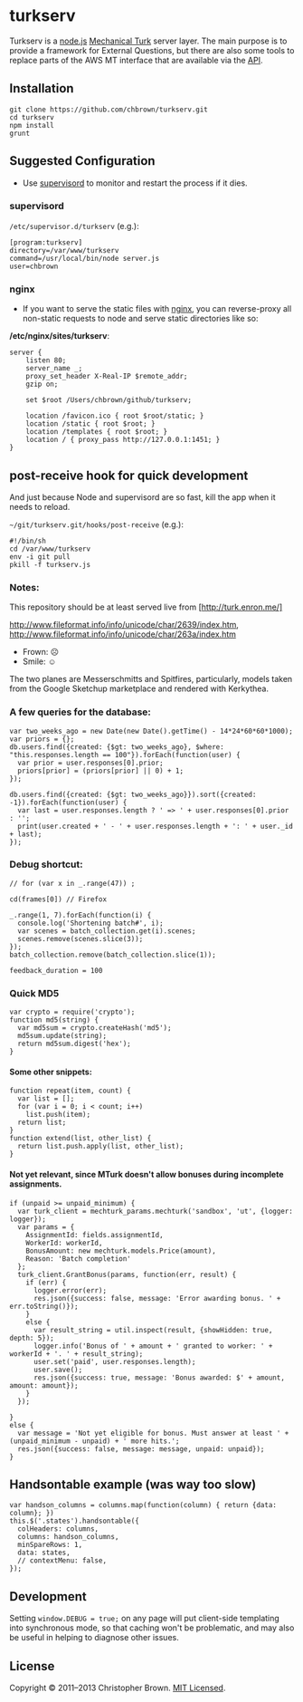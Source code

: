 # turkserv

Turkserv is a [node.js](http://nodejs.org/) [Mechanical Turk](https://requester.mturk.com/) server layer.
The main purpose is to provide a framework for External Questions, but there are also some tools to replace parts of the AWS MT interface that are available via the [API](http://aws.amazon.com/mturk/).

## Installation

    git clone https://github.com/chbrown/turkserv.git
    cd turkserv
    npm install
    grunt

## Suggested Configuration

* Use [supervisord](http://supervisord.org/) to monitor and restart the process if it dies.

### supervisord

`/etc/supervisor.d/turkserv` (e.g.):

    [program:turkserv]
    directory=/var/www/turkserv
    command=/usr/local/bin/node server.js
    user=chbrown

### nginx

* If you want to serve the static files with [nginx](http://nginx.org/), you can reverse-proxy all non-static requests to node and serve static directories like so:

**/etc/nginx/sites/turkserv**:

    server {
        listen 80;
        server_name _;
        proxy_set_header X-Real-IP $remote_addr;
        gzip on;

        set $root /Users/chbrown/github/turkserv;

        location /favicon.ico { root $root/static; }
        location /static { root $root; }
        location /templates { root $root; }
        location / { proxy_pass http://127.0.0.1:1451; }
    }

## post-receive hook for quick development

And just because Node and supervisord are so fast, kill the app when it needs to reload.

`~/git/turkserv.git/hooks/post-receive` (e.g.):

    #!/bin/sh
    cd /var/www/turkserv
    env -i git pull
    pkill -f turkserv.js

### Notes:

This repository should be at least served live from [http://turk.enron.me/]

http://www.fileformat.info/info/unicode/char/2639/index.htm,
http://www.fileformat.info/info/unicode/char/263a/index.htm

- Frown: &#9785;
- Smile: &#9786;

The two planes are Messerschmitts and Spitfires, particularly, models taken from the Google Sketchup marketplace and rendered with Kerkythea.

### A few queries for the database:

    var two_weeks_ago = new Date(new Date().getTime() - 14*24*60*60*1000);
    var priors = {};
    db.users.find({created: {$gt: two_weeks_ago}, $where: "this.responses.length == 100"}).forEach(function(user) {
      var prior = user.responses[0].prior;
      priors[prior] = (priors[prior] || 0) + 1;
    });

    db.users.find({created: {$gt: two_weeks_ago}}).sort({created: -1}).forEach(function(user) {
      var last = user.responses.length ? ' => ' + user.responses[0].prior : '';
      print(user.created + ' - ' + user.responses.length + ': ' + user._id + last);
    });

### Debug shortcut:

    // for (var x in _.range(47)) ;

    cd(frames[0]) // Firefox

    _.range(1, 7).forEach(function(i) {
      console.log('Shortening batch#', i);
      var scenes = batch_collection.get(i).scenes;
      scenes.remove(scenes.slice(3));
    });
    batch_collection.remove(batch_collection.slice(1));

    feedback_duration = 100

### Quick MD5

    var crypto = require('crypto');
    function md5(string) {
      var md5sum = crypto.createHash('md5');
      md5sum.update(string);
      return md5sum.digest('hex');
    }

#### Some other snippets:

    function repeat(item, count) {
      var list = [];
      for (var i = 0; i < count; i++)
        list.push(item);
      return list;
    }
    function extend(list, other_list) {
      return list.push.apply(list, other_list);
    }

#### Not yet relevant, since MTurk doesn't allow bonuses during incomplete assignments.

    if (unpaid >= unpaid_minimum) {
      var turk_client = mechturk_params.mechturk('sandbox', 'ut', {logger: logger});
      var params = {
        AssignmentId: fields.assignmentId,
        WorkerId: workerId,
        BonusAmount: new mechturk.models.Price(amount),
        Reason: 'Batch completion'
      };
      turk_client.GrantBonus(params, function(err, result) {
        if (err) {
          logger.error(err);
          res.json({success: false, message: 'Error awarding bonus. ' + err.toString()});
        }
        else {
          var result_string = util.inspect(result, {showHidden: true, depth: 5});
          logger.info('Bonus of ' + amount + ' granted to worker: ' + workerId + '. ' + result_string);
          user.set('paid', user.responses.length);
          user.save();
          res.json({success: true, message: 'Bonus awarded: $' + amount, amount: amount});
        }
      });

    }
    else {
      var message = 'Not yet eligible for bonus. Must answer at least ' + (unpaid_minimum - unpaid) + ' more hits.';
      res.json({success: false, message: message, unpaid: unpaid});
    }


## Handsontable example (was way too slow)

    var handson_columns = columns.map(function(column) { return {data: column}; })
    this.$('.states').handsontable({
      colHeaders: columns,
      columns: handson_columns,
      minSpareRows: 1,
      data: states,
      // contextMenu: false,
    });

## Development

Setting `window.DEBUG = true;` on any page will put client-side templating into synchronous mode, so that caching won't be problematic, and may also be useful in helping to diagnose other issues.

## License

Copyright © 2011–2013 Christopher Brown. [MIT Licensed](LICENSE).
